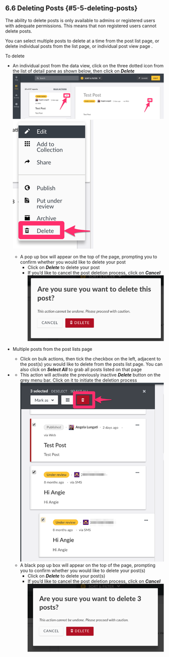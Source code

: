 ## 6.6 Deleting Posts {#5-5-deleting-posts}

The ability to delete posts is only available to admins or registered users with adequate permissions. This means that non registered users cannot delete posts.

You can select multiple posts to delete at a time from the post list page, or delete individual posts from the list page, or individual post view page .

To delete

* An individual post from the data view, click on the three dotted icon from the list of detail pane as shown below, then click on _**Delete**_![](/assets/Three_dots_map_mode.png)![](/assets/delete_individual.png)

  * A pop up box will appear on the top of the page, prompting you to confirm whether you would like to delete your post
    * Click on _**Delete**_ to delete your post
    * If you’d like to cancel the post deletion process, click on _**Cancel**_![](/assets/confirm_delete_single.png)

* Multiple posts from the post lists page

  * Click on bulk actions, then tick the checkbox on the left, adjacent to the post\(s\) you would like to delete from the posts list page. You can also click on _**Select All**_ to grab all posts listed on that page

* * This action will activate the previously inactive _**Delete**_ button on the grey menu bar. Click on it to initiate the deletion process![](/assets/Bulk_delete_1.png)
  * A black pop up box will appear on the top of the page, prompting you to confirm whether you would like to delete your post\(s\)
    * Click on _**Delete**_ to delete your post\(s\)
    * If you’d like to cancel the post deletion process, click on _**Cancel**_![](/assets/confirm_delete_bulk.png)



